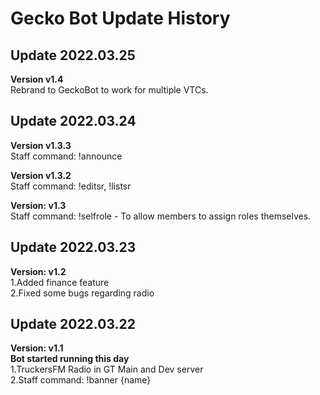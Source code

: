 # Gecko Bot Update History

## Update 2022.03.25

**Version v1.4**  
Rebrand to GeckoBot to work for multiple VTCs.

## Update 2022.03.24

**Version v1.3.3**  
Staff command: !announce

**Version v1.3.2**  
Staff command: !editsr, !listsr  

**Version: v1.3**  
Staff command: !selfrole - To allow members to assign roles themselves.  

## Update 2022.03.23

**Version: v1.2**  
1.Added finance feature  
2.Fixed some bugs regarding radio

## Update 2022.03.22

**Version: v1.1**  
**Bot started running this day**  
1.TruckersFM Radio in GT Main and Dev server  
2.Staff command: !banner {name}
